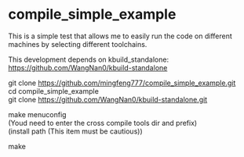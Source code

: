 # compile_simple_example
This is a simple test that allows me to easily run the code on different machines by selecting different toolchains.

This development depends on kbuild_standalone:
https://github.com/WangNan0/kbuild-standalone

git clone https://github.com/mingfeng777/compile_simple_example.git  
cd compile_simple_example  
git clone https://github.com/WangNan0/kbuild-standalone.git  
  
make menuconfig  
(Youd need to enter the cross compile tools dir and prefix)  
(install path (This item must be cautious))  
  
make   
